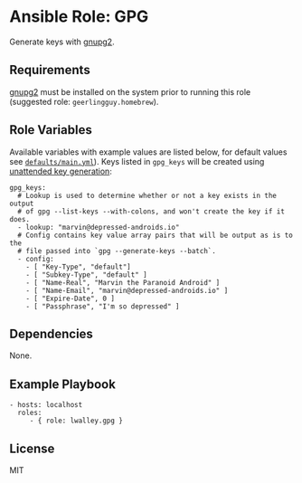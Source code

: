 # Ansible Role: GPG

Generate keys with [gnupg2][gnupg2].

## Requirements

[gnupg2][gnupg2] must be installed on the system prior to running this role
(suggested role: `geerlingguy.homebrew`).

## Role Variables

Available variables with example values are listed below, for default values see
[`defaults/main.yml`](defaults/main.yml)). Keys listed in `gpg_keys` will be
created using [unattended key generation][gpg-unattended]:

    gpg_keys:
      # Lookup is used to determine whether or not a key exists in the output
      # of gpg --list-keys --with-colons, and won't create the key if it does.
      - lookup: "marvin@depressed-androids.io"
      # Config contains key value array pairs that will be output as is to the
      # file passed into `gpg --generate-keys --batch`.
      - config:
        - [ "Key-Type", "default"]
        - [ "Subkey-Type", "default" ]
        - [ "Name-Real", "Marvin the Paranoid Android" ]
        - [ "Name-Email", "marvin@depressed-androids.io" ]
        - [ "Expire-Date", 0 ]
        - [ "Passphrase", "I'm so depressed" ]

## Dependencies

None.

## Example Playbook

    - hosts: localhost
      roles:
         - { role: lwalley.gpg }

## License

MIT

[gnupg2]: https://gnupg.org
[gpg-unattended]: https://www.gnupg.org/documentation/manuals/gnupg/Unattended-GPG-key-generation.html
